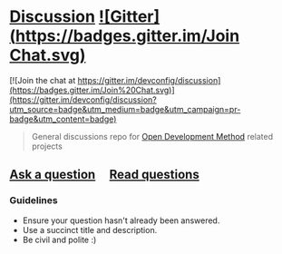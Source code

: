 # [Discussion](https://github.com/DevConfig/meta/issues) [![Gitter](https://badges.gitter.im/Join Chat.svg)](https://gitter.im/DevConfig/discussion)

[![Join the chat at https://gitter.im/devconfig/discussion](https://badges.gitter.im/Join%20Chat.svg)](https://gitter.im/devconfig/discussion?utm_source=badge&utm_medium=badge&utm_campaign=pr-badge&utm_content=badge)

> General discussions repo for [Open Development Method](https://DevConfig.org/) related projects

## [Ask a question](../../issues/new) &nbsp;&nbsp;&nbsp; [Read questions](../../issues?q=is%3Aissue+is%3Aclosed)

### Guidelines

- Ensure your question hasn't already been answered.
- Use a succinct title and description.
- Be civil and polite :)

